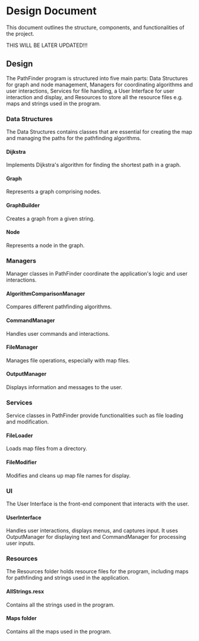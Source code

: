 # Design Document
This document outlines the structure, components, and functionalities of the project. 

THIS WILL BE LATER UPDATED!!!

## Design
The PathFinder program is structured into five main parts: Data Structures for graph and node management, Managers for coordinating algorithms and user interactions, Services for file handling, a User Interface for user interaction and display, and Resources to store all the resource files e.g. maps and strings used in the program.

### **Data Structures**
The Data Structures contains classes that are essential for creating the map and managing the paths for the pathfinding algorithms. 

#### **Dijkstra**
Implements Dijkstra's algorithm for finding the shortest path in a graph.

#### **Graph**
Represents a graph comprising nodes.

#### **GraphBuilder**
Creates a graph from a given string.

#### **Node**
Represents a node in the graph.

### **Managers**
Manager classes in PathFinder coordinate the application's logic and user interactions.

#### **AlgorithmComparisonManager**
Compares different pathfinding algorithms.

#### **CommandManager**
Handles user commands and interactions.

#### **FileManager**
Manages file operations, especially with map files.

#### **OutputManager**
Displays information and messages to the user.

### **Services**
Service classes in PathFinder provide functionalities such as file loading and modification.

#### **FileLoader**
Loads map files from a directory.

#### **FileModifier**
Modifies and cleans up map file names for display.

### **UI**
The User Interface is the front-end component that interacts with the user.

#### **UserInterface**
Handles user interactions, displays menus, and captures input. It uses OutputManager for displaying text and CommandManager for processing user inputs.

### **Resources**
The Resources folder holds resource files for the program, including maps for pathfinding and strings used in the application.

#### **AllStrings.resx**
Contains all the strings used in the program.

#### **Maps folder**
Contains all the maps used in the program.

